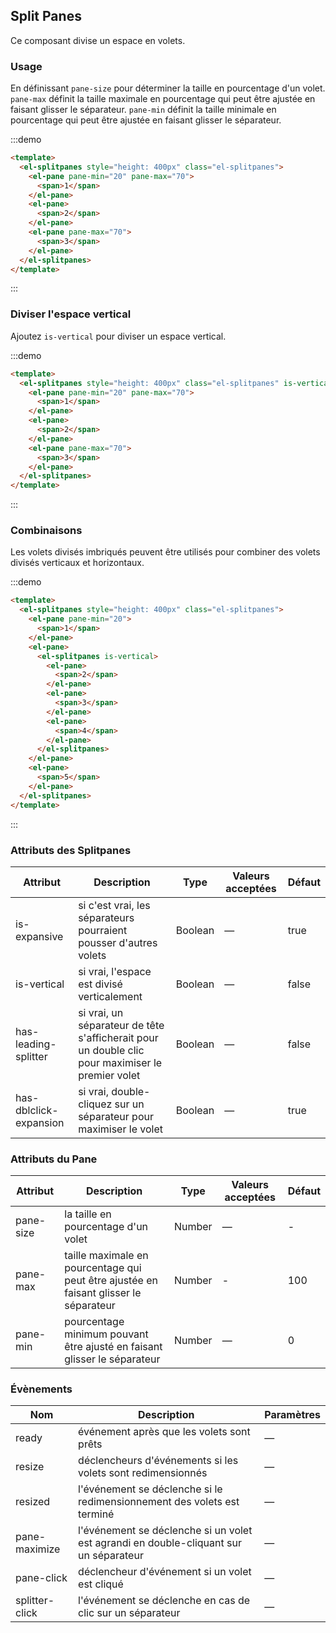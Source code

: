 ## Split Panes

Ce composant divise un espace en volets.

### Usage

En définissant `pane-size` pour déterminer la taille en pourcentage d'un volet. `pane-max` définit la taille maximale en pourcentage qui peut être ajustée en faisant glisser le séparateur. `pane-min` définit la taille minimale en pourcentage qui peut être ajustée en faisant glisser le séparateur.

:::demo
```html
<template>
  <el-splitpanes style="height: 400px" class="el-splitpanes">
    <el-pane pane-min="20" pane-max="70">
      <span>1</span>
    </el-pane>
    <el-pane>
      <span>2</span>
    </el-pane>
    <el-pane pane-max="70">
      <span>3</span>
    </el-pane>
  </el-splitpanes>
</template>
```
:::

### Diviser l'espace vertical

Ajoutez `is-vertical` pour diviser un espace vertical.

:::demo
```html
<template>
  <el-splitpanes style="height: 400px" class="el-splitpanes" is-vertical>
    <el-pane pane-min="20" pane-max="70">
      <span>1</span>
    </el-pane>
    <el-pane>
      <span>2</span>
    </el-pane>
    <el-pane pane-max="70">
      <span>3</span>
    </el-pane>
  </el-splitpanes>
</template>
```
:::



### Combinaisons

Les volets divisés imbriqués peuvent être utilisés pour combiner des volets divisés verticaux et horizontaux.

:::demo
```html
<template>
  <el-splitpanes style="height: 400px" class="el-splitpanes">
    <el-pane pane-min="20">
      <span>1</span>
    </el-pane>
    <el-pane>
      <el-splitpanes is-vertical>
        <el-pane>
          <span>2</span>
        </el-pane>
        <el-pane>
          <span>3</span>
        </el-pane>
        <el-pane>
          <span>4</span>
        </el-pane>
      </el-splitpanes>
    </el-pane>
    <el-pane>
      <span>5</span>
    </el-pane>
  </el-splitpanes>
</template>
```
:::

### Attributs des Splitpanes
| Attribut      | Description          | Type      | Valeurs acceptées       | Défaut  |
|---------- |-------- |---------- |-------------  |-------- |
| is-expansive  | si c'est vrai, les séparateurs pourraient pousser d'autres volets  | Boolean   |  —  |  true |
| is-vertical  | si vrai, l'espace est divisé verticalement  | Boolean   |  —  |  false |
| has-leading-splitter  | si vrai, un séparateur de tête s'afficherait pour un double clic pour maximiser le premier volet  | Boolean   |  —  |  false |
| has-dblclick-expansion  |  si vrai, double-cliquez sur un séparateur pour maximiser le volet | Boolean   |  —  |  true |

### Attributs du Pane
| Attribut      | Description          | Type      | Valeurs acceptées       | Défaut  |
|---------- |-------- |---------- |-------------  |-------- |
| pane-size  | la taille en pourcentage d'un volet | Number   |  —  | - |
| pane-max  | taille maximale en pourcentage qui peut être ajustée en faisant glisser le séparateur | Number   | -  |     100    |
| pane-min  | pourcentage minimum pouvant être ajusté en faisant glisser le séparateur  | Number   | — |  0  |


### Évènements
| Nom | Description | Paramètres |
|---------- |-------- |---------- |
| ready | événement après que les volets sont prêts | — |
| resize | déclencheurs d'événements si les volets sont redimensionnés  | — |
| resized | l'événement se déclenche si le redimensionnement des volets est terminé | — |
| pane-maximize | l'événement se déclenche si un volet est agrandi en double-cliquant sur un séparateur | — |
| pane-click | déclencheur d'événement si un volet est cliqué | — |
| splitter-click | l'événement se déclenche en cas de clic sur un séparateur | — |
